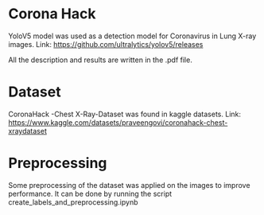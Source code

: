 # Corona Hack
YoloV5 model was used as a detection model for Coronavirus in Lung X-ray images. 
Link: https://github.com/ultralytics/yolov5/releases

All the description and results are written in the .pdf file.
# Dataset
CoronaHack -Chest X-Ray-Dataset was found in kaggle datasets. 
Link: https://www.kaggle.com/datasets/praveengovi/coronahack-chest-xraydataset

# Preprocessing
Some preprocessing of the dataset was applied on the images to improve performance. It can be done by running the script create_labels_and_preprocessing.ipynb
